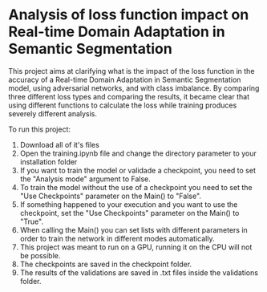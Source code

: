# Analysis of loss function impact on Real-time Domain Adaptation in Semantic Segmentation

This project aims at clarifying what is the impact
of the loss function in the accuracy of a Real-time Domain
Adaptation in Semantic Segmentation model, using adversarial
networks, and with class imbalance. By comparing three different
loss types and comparing the results, it became clear that using
different functions to calculate the loss while training produces
severely different analysis.

To run this project:
1. Download all of it's files
2. Open the training.ipynb file and change the directory parameter to your installation folder
3. If you want to train the model or validade a checkpoint, you need to set the "Analysis mode" argument to False.
4. To train the model without the use of a checkpoint you need to set the "Use Checkpoints" parameter on the Main() to "False".
5. If something happened to your execution and you want to use the checkpoint, set the "Use Checkpoints" parameter on the Main() to "True".
6. When calling the Main() you can set lists with different parameters in order to train the network in different modes automatically.
7. This project was meant to run on a GPU, running it on the CPU will not be possible.
8. The checkpoints are saved in the checkpoint folder.
9. The results of the validations are saved in .txt files inside the validations folder.
